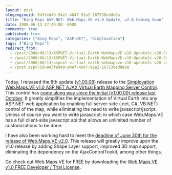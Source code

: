 ```yaml
---
layout: post
blogengineid: 843fed49-94ef-4647-91a2-167530edde0a
title: "Bing Maps ASP.NET: Web.Maps.VE v1.0 Update, v2.0 Coming Soon"
date: 2008-06-13 17:49:00 -0500
comments: true
published: true
categories: ["Bing Maps", "ASP.NET", "Simplovation"]
tags: ["Bing Maps"]
redirect_from: 
  - /post/2008/06/13/ASPNET-Virtual-Earth-WebMapsVE-v10-Update2c-v20-Coming-Soon.aspx
  - /post/2008/06/13/ASPNET-Virtual-Earth-WebMapsVE-v10-Update2c-v20-Coming-Soon
  - /post/2008/06/13/aspnet-virtual-earth-webmapsve-v10-update2c-v20-coming-soon
  - /post.aspx?id=843fed49-94ef-4647-91a2-167530edde0a
---
```

<!-- more -->

Today, I released the 8th update (<a href="http://simplovation.com/blog/post.aspx?n=webmapsvev10008updatereleased">v1.00.08</a>) release to the <a href="http://simplovation.com/page/webmapsve10.aspx">Simplovation Web.Maps.VE v1.0 ASP.NET AJAX Virtual Earth Mapping Server Control</a>. This control has <a href="http://simplovation.com/page/webmapsve10/roadmap.aspx">come along way since the initial (v1.00.00) release last October</a>. It greatly simplifies the implementation of Virtual Earth into any ASP.NET web application by enabling full server-side (.net, C#, VB.NET) control of the map, while eliminating the need to write javascript/jscript. Unless of course you want to write javascript; in which case Web.Maps.VE has a full client-side javascript api that allows an unlimited number of customizations to be done.

I have also been working hard to meet the <a href="http://simplovation.com/blog/Post.aspx?n=WebMapsVEv20ComingSoon">deadline of June 30th for the release of Web.Maps.VE v2.0</a>. This release will greatly improve upon the v1.0 release by adding Shape Layer support, improved 3D map support, eliminating the dependency on the AjaxControlTookit, among other things.

Go check out Web.Maps.VE for FREE by downloading the <a href="http://simplovation.com/Download/#WEBMAPSVE10TRIAL">Web.Maps.VE v1.0 FREE Developer / Trial License</a>.
